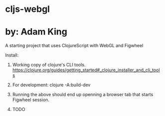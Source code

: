 # cljs-webgl
#
# by: Adam King

A starting project that uses ClojureScript with WebGL and Figwheel


Install:

 1) Working copy of clojure's CLI tools.  
    https://clojure.org/guides/getting_started#_clojure_installer_and_cli_tools

 2) For development: clojure -A:build-dev

 3) Running the above should end up openning a browser tab that starts
    Figwheel session.

 4) TODO
